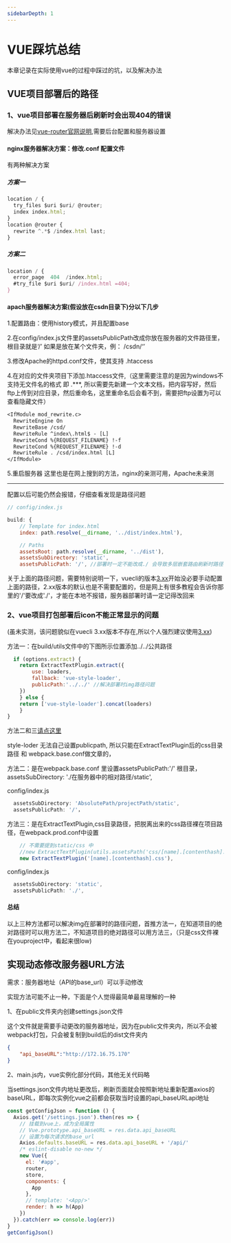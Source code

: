 ```yaml
---
sidebarDepth: 1
---
```

# VUE踩坑总结

本章记录在实际使用vue的过程中踩过的坑，以及解决办法

## VUE项目部署后的路径

### 1、vue项目部署在服务器后刷新时会出现404的错误

解决办法见[vue-router官网说明](https://router.vuejs.org/zh/guide/essentials/history-mode.html),需要后台配置和服务器设置

#### nginx服务器解决方案：修改.conf  配置文件

有两种解决方案

##### 方案一

``` js
location / {
  try_files $uri $uri/ @router;
  index index.html;
}
location @router {
  rewrite ^.*$ /index.html last;
}
```

##### 方案二

```js
location / {
  error_page  404  /index.html;
  #try_file $uri $uri/ /index.html =404;
}
```

#### apach服务器解决方案(假设放在csdn目录下)分以下几步

1.配置路由：使用history模式，并且配置base

2.在config/index.js文件里的assetsPublicPath改成你放在服务器的文件路径里，根目录就是‘/’  如果是放在某个文件夹，例： /csdn/‘’

3.修改Apache的httpd.conf文件，使其支持   .htaccess

4.在对应的文件夹项目下添加.htaccess文件,（这里需要注意的是因为windows不支持无文件名的格式 即  .***, 所以需要先新建一个文本文档，把内容写好，然后ftp上传到对应目录，然后重命名，这里重命名后会看不到，需要把ftp设置为可以查看隐藏文件）

```txt
<IfModule mod_rewrite.c>
  RewriteEngine On
  RewriteBase /csd/
  RewriteRule ^index\.html$ - [L]
  RewriteCond %{REQUEST_FILENAME} !-f
  RewriteCond %{REQUEST_FILENAME} !-d
  RewriteRule . /csd/index.html [L]
</IfModule>
```

5.重启服务器
这里也是在网上搜到的方法，nginx的亲测可用，Apache未亲测

---

配置以后可能仍然会报错，仔细查看发现是路径问题

```js
// config/index.js

build: {
    // Template for index.html
    index: path.resolve(__dirname, '../dist/index.html'),

    // Paths
    assetsRoot: path.resolve(__dirname, '../dist'),
    assetsSubDirectory: 'static',
    assetsPublicPath: '/', //部署时一定不能改成./ 会导致多层嵌套路由刷新时路径出错
```

关于上面的路径问题，需要特别说明一下，vuecli的版本[3.xx](https://cli.vuejs.org/zh/config/#publicpath)开始没必要手动配置上面的路径，2.xx版本的默认也是不需要配置的，但是网上有很多教程会告诉你那里的'/'要改成'./'，才能在本地不报错，服务器部署时请一定记得改回来

### 2、vue项目打包部署后icon不能正常显示的问题

(虽未实测，该问题貌似在vuecli 3.xx版本不存在,所以个人强烈建议使用[3.xx](https://cli.vuejs.org/zh/))

方法一：在build/utils文件中的下图所示位置添加../../公共路径

```js
  if (options.extract) {
    return ExtractTextPlugin.extract({
        use: loaders,
        fallback: 'vue-style-loader',
        publicPath:'../../' //解决部署时img路径问题
    })
    } else {
    return ['vue-style-loader'].concat(loaders)
    }
}
```

方法二和三[请点这里](https://github.com/vuejs/vue-cli/issues/179)

style-loder 无法自己设置publicpath, 所以只能在ExtractTextPlugin后的css目录路径 和 webpack.base.conf做文章的，

方法二：是在webpack.base.conf 里设置assetsPublicPath:'/' 根目录，assetsSubDirectory: './在服务器中的相对路径/static',
  
config/index.js

```js
  assetsSubDirectory: 'AbsolutePath/projectPath/static',
  assetsPublicPath: '/'，
```

方法三：是在ExtractTextPlugin,css目录路径，把脱离出来的css路径裸在项目路径，在webpack.prod.conf中设置

```js
	// 不需要提到static/css 中
	//new ExtractTextPlugin(utils.assetsPath('css/[name].[contenthash].css')),  
	new ExtractTextPlugin('[name].[contenthash].css'),
```

  config/index.js

  ```js
    assetsSubDirectory: 'static',
    assetsPublicPath: './',
  ```

#### 总结
以上三种方法都可以解决img在部署时的路径问题，首推方法一，在知道项目的绝对路径时可以用方法二，不知道项目的绝对路径可以用方法三，（只是css文件裸在youproject中，看起来很low)

## 实现动态修改服务器URL方法

需求：服务器地址（API的base_url）可以手动修改

实现方法可能不止一种，下面是个人觉得最简单最易理解的一种

1、在public文件夹内创建settings.json文件

这个文件就是需要手动更改的服务器地址，因为在public文件夹内，所以不会被webpack打包，只会被复制到build后的dist文件夹内

```json
{
    "api_baseURL":"http://172.16.75.170"
}
```

2、main.js内，vue实例化部分代码，其他无关代码略

当settings.json文件内地址更改后，刷新页面就会按照新地址重新配置axios的baseURL，即每次实例化vue之前都会获取当时设置的api_baseURLapi地址

```js
const getConfigJson = function () {
  Axios.get('/settings.json').then(res => {
    // 挂载到vue上，成为全局属性
    // Vue.prototype.api_baseURL = res.data.api_baseURL
    // 设置为每次请求的base_url
    Axios.defaults.baseURL = res.data.api_baseURL + '/api/'
    /* eslint-disable no-new */
    new Vue({
      el: '#app',
      router,
      store,
      components: {
        App
      },
      // template: '<App/>'
      render: h => h(App)
    })
  }).catch(err => console.log(err))
}
getConfigJson()
```